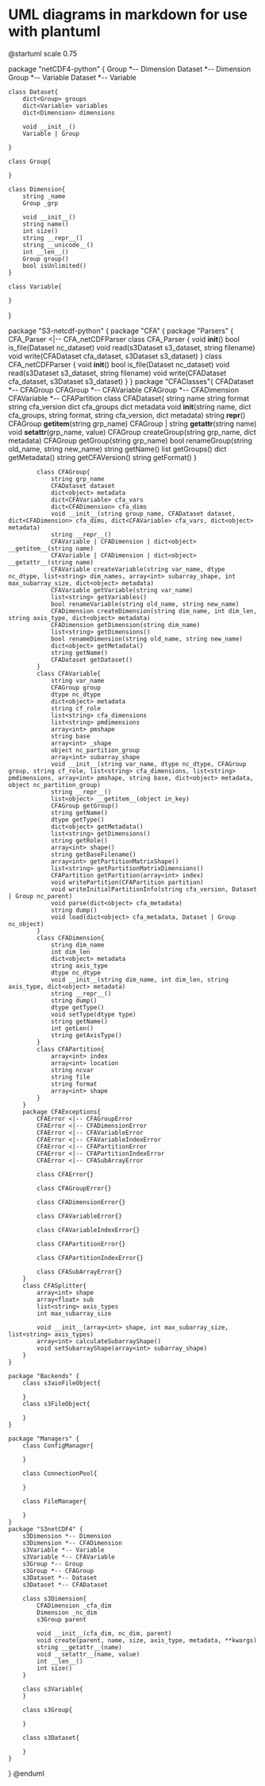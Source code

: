 # UML diagrams in markdown for use with plantuml

@startuml
scale 0.75

package "netCDF4-python" {
    Group *-- Dimension
    Dataset *-- Dimension
    Group *-- Variable
    Dataset *-- Variable

    class Dataset{
        dict<Group> groups
        dict<Variable> variables
        dict<Dimension> dimensions

        void __init__()
        Variable | Group

    }

    class Group{

    }

    class Dimension{
        string _name
        Group _grp

        void __init__()
        string name()
        int size()
        string __repr__()
        string __unicode__()
        int __len__()
        Group group()
        bool isUnlimited()
    }

    class Variable{

    }
}

package "S3-netcdf-python" {
    package "CFA" {
        package "Parsers" {
            CFA_Parser <|-- CFA_netCDFParser
            class CFA_Parser {
                void __init__()
                bool is_file(Dataset nc_dataset)
                void read(s3Dataset s3_dataset, string filename)
                void write(CFADataset cfa_dataset, s3Dataset s3_dataset)
            }
            class CFA_netCDFParser {
                void __init__()
                bool is_file(Dataset nc_dataset)
                void read(s3Dataset s3_dataset, string filename)
                void write(CFADataset cfa_dataset, s3Dataset s3_dataset)
            }
        }
        package "CFAClasses"{
            CFADataset *-- CFAGroup
            CFAGroup *-- CFAVariable
            CFAGroup *-- CFADimension
            CFAVariable *-- CFAPartition
            class CFADataset{
                string name
                string format
                string cfa_version
                dict<CFAGroup> cfa_groups
                dict<object> metadata
                void __init__(string name, dict cfa_groups, string format, string cfa_version, dict metadata)
                string __repr__()
                CFAGroup __getitem__(string grp_name)
                CFAGroup | string __getattr__(string name)
                void __setattr__(grp_name, value)
                CFAGroup createGroup(string grp_name, dict metadata)
                CFAGroup getGroup(string grp_name)
                bool renameGroup(string old_name, string new_name)
                string getName()
                list<string> getGroups()
                dict getMetadata()
                string getCFAVersion()
                string getFormat()
            }

            class CFAGroup{
                string grp_name
                CFADataset dataset
                dict<object> metadata
                dict<CFAVariable> cfa_vars
                dict<CFADimension> cfa_dims
                void __init__(string group_name, CFADataset dataset, dict<CFADimension> cfa_dims, dict<CFAVariable> cfa_vars, dict<object> metadata)
                string __repr__()
                CFAVariable | CFADimension | dict<object> __getitem__(string name)
                CFAVariable | CFADimension | dict<object> __getattr__(string name)
                CFAVariable createVariable(string var_name, dtype nc_dtype, list<string> dim_names, array<int> subarray_shape, int max_subarray_size, dict<object> metadata)
                CFAVariable getVariable(string var_name)
                list<string> getVariables()
                bool renameVariable(string old_name, string new_name)
                CFADimension createDimension(string dim_name, int dim_len, string axis_type, dict<object> metadata)
                CFADimension getDimension(string dim_name)
                list<string> getDimensions()
                bool renameDimension(string old_name, string new_name)
                dict<object> getMetadata()
                string getName()
                CFADataset getDataset()
            }
            class CFAVariable{
                string var_name
                CFAGroup group
                dtype nc_dtype
                dict<object> metadata
                string cf_role
                list<string> cfa_dimensions
                list<string> pmdimensions
                array<int> pmshape
                string base
                array<int> _shape
                object nc_partition_group
                array<int> subarray_shape
                void __init__(string var_name, dtype nc_dtype, CFAGroup group, string cf_role, list<string> cfa_dimensions, list<string> pmdimensions, array<int> pmshape, string base, dict<object> metadata, object nc_partition_group)
                string __repr__()
                list<object> __getitem__(object in_key)
                CFAGroup getGroup()
                string getName()
                dtype getType()
                dict<object> getMetadata()
                list<string> getDimensions()
                string getRole()
                array<int> shape()
                string getBaseFilename()
                array<int> getPartitionMatrixShape()
                list<string> getPartitionMatrixDimensions()
                CFAPartition getPartition(array<int> index)
                void writePartition(CFAPartition partition)
                void writeInitialPartitionInfo(string cfa_version, Dataset | Group nc_parent)
                void parse(dict<object> cfa_metadata)
                string dump()
                void load(dict<object> cfa_metadata, Dataset | Group nc_object)
            }
            class CFADimension{
                string dim_name
                int dim_len
                dict<object> metadata
                string axis_type
                dtype nc_dtype
                void __init__(string dim_name, int dim_len, string axis_type, dict<object> metadata)
                string __repr__()
                string dump()
                dtype getType()
                void setType(dtype type)
                string getName()
                int getLen()
                string getAxisType()
            }
            class CFAPartition{
                array<int> index
                array<int> location
                string ncvar
                string file
                string format
                array<int> shape
            }
        }
        package CFAExceptions{
            CFAError <|-- CFAGroupError
            CFAError <|-- CFADimensionError
            CFAError <|-- CFAVariableError
            CFAError <|-- CFAVariableIndexError
            CFAError <|-- CFAPartitionError
            CFAError <|-- CFAPartitionIndexError
            CFAError <|-- CFASubArrayError

            class CFAError{}

            class CFAGroupError{}

            class CFADimensionError{}

            class CFAVariableError{}

            class CFAVariableIndexError{}

            class CFAPartitionError{}

            class CFAPartitionIndexError{}

            class CFASubArrayError{}
        }
        class CFASplitter{
            array<int> shape
            array<float> sub
            list<string> axis_types
            int max_subarray_size

            void __init__(array<int> shape, int max_subarray_size, list<string> axis_types)
            array<int> calculateSubarrayShape()
            void setSubarrayShape(array<int> subarray_shape)
        }
    }

    package "Backends" {
        class s3aioFileObject{

        }
        class s3FileObject{

        }
    }

    package "Managers" {
        class ConfigManager{

        }

        class ConnectionPool{

        }

        class FileManager{

        }
    }
    package "S3netCDF4" {
        s3Dimension *-- Dimension
        s3Dimension *-- CFADimension
        s3Variable *-- Variable
        s3Variable *-- CFAVariable
        s3Group *-- Group
        s3Group *-- CFAGroup
        s3Dataset *-- Dataset
        s3Dataset *-- CFADataset

        class s3Dimension{
            CFADimension _cfa_dim
            Dimension _nc_dim
            s3Group parent

            void __init__(cfa_dim, nc_dim, parent)
            void create(parent, name, size, axis_type, metadata, **kwargs)
            string __getattr__(name)
            void __setattr__(name, value)
            int __len__()
            int size()
        }

        class s3Variable{
        }

        class s3Group{

        }

        class s3Dataset{

        }
    }
}
@enduml
